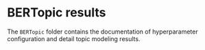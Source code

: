 # BERTopic results

The `BERTopic` folder contains the documentation of hyperparameter configuration and detail topic modeling results.
